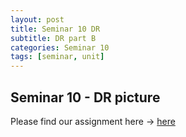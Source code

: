 ```yaml
---
layout: post
title: Seminar 10 DR
subtitle: DR part B
categories: Seminar 10
tags: [seminar, unit]
---
```


## Seminar 10 - DR picture



[docs]: https://sudeshnaidoo.github.io/assets/pdf/Seminar10DR.pdf
Please find our assignment here -> [here][docs]

